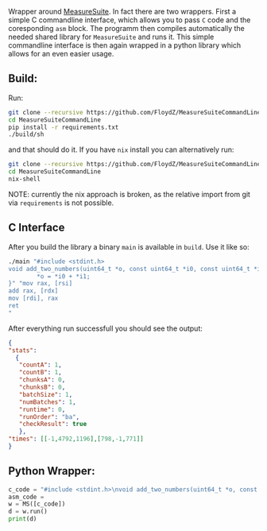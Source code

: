 Wrapper around [MeasureSuite](https://github.com/0xADE1A1DE/MeasureSuite).
In fact there are two wrappers. First a simple C commandline interface, which
allows you to pass `C` code and the coresponding `asm` block. The programm then
compiles automatically the needed shared library for `MeasureSuite` and runs
it. This simple commandline interface is then again wrapped in a python library
which allows for an even easier usage.

Build:
----
Run:
```bash
git clone --recursive https://github.com/FloydZ/MeasureSuiteCommandLine
cd MeasureSuiteCommandLine
pip install -r requirements.txt
./build/sh
```
and that should do it. If you have `nix` install you can alternatively run:
```bash
git clone --recursive https://github.com/FloydZ/MeasureSuiteCommandLine
cd MeasureSuiteCommandLine
nix-shell
```
NOTE: currently the nix approach is broken, as the relative import from git 
via `requirements` is not possible.

C Interface
----
After you build the library a binary `main` is available in `build`. Use it 
like so:
```bash
./main "#include <stdint.h>
void add_two_numbers(uint64_t *o, const uint64_t *i0, const uint64_t *i1) { 
        *o = *i0 + *i1;
}" "mov rax, [rsi] 
add rax, [rdx] 
mov [rdi], rax
ret
"
```

After everything run successfull you should see the output:
```json    
{
"stats":
  {
   "countA": 1,
   "countB": 1,
   "chunksA": 0,
   "chunksB": 0,
   "batchSize": 1,
   "numBatches": 1,
   "runtime": 0,
   "runOrder": "ba",
   "checkResult": true
   },
"times": [[-1,4792,1196],[798,-1,771]]
}
```

Python Wrapper:
---

```python
c_code = "#include <stdint.h>\nvoid add_two_numbers(uint64_t *o, const uint64_t *i0, const uint64_t *i1) {\n  *o = *i0 + *i1;\n}\n"
asm_code = 
w = MS([c_code])
d = w.run()
print(d)
```